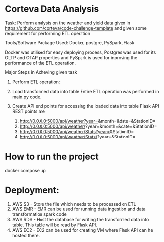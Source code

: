 # Corteva Data Analysis
Task: Perform analysis on the weather and yield data given in https://github.com/corteva/code-challenge-template and given some requirement for performing ETL operation

Tools/Software Package Used:
Docker, postgre, PySpark, Flask

Docker was utilised for easy deploying process, Postgres was used for its OLTP and OTAP properties and PySpark is used for inproving the performance of the ETL operation. 

Major Steps in Acheving given task
1. Perform ETL operation:
2. Load transformed data into table
    Entire ETL operation was performed in main.py code. 

3. Create API end points for accessing the loaded data into table
    Flask API REST points are
    1. http://0.0.0.0:5000/api/weather?year=<year>&month=<month>&date=<date>&StationID=<StationID>
    2. http://0.0.0.0:5000/api/weather/<PageNumber>?year=<year>&month=<month>&date=<date>&StationID=<StationID>
    3. http://0.0.0.0:5000/api/weather/Stats?year=<year>&StationID=<StationID>
    4. http://0.0.0.0:5000/api/weather/Stats/<PageNumber>?year=<year>&StationID=<StationID>

# How to run the project     
docker compose up

# Deployment:

1. AWS S3 - Store the file which needs to be processed on ETL
2. AWS EMR - EMR can be used for running data ingestion and data transformation spark code
3. AWS RDS - Host the database for writing the transformed data into table. This table will be read by Flask API. 
4. AWS EC2 - EC2 can be used for creating VM where Flask API can he hosted there.

